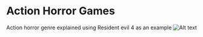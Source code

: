 # Action Horror Games
Action horror genre explained using Resident evil 4 as an example
![Alt text](<img width="1920" height="1080" alt="image" src="https://github.com/user-attachments/assets/3146a5d1-9170-47b5-867a-716e43ff435f" />
)
